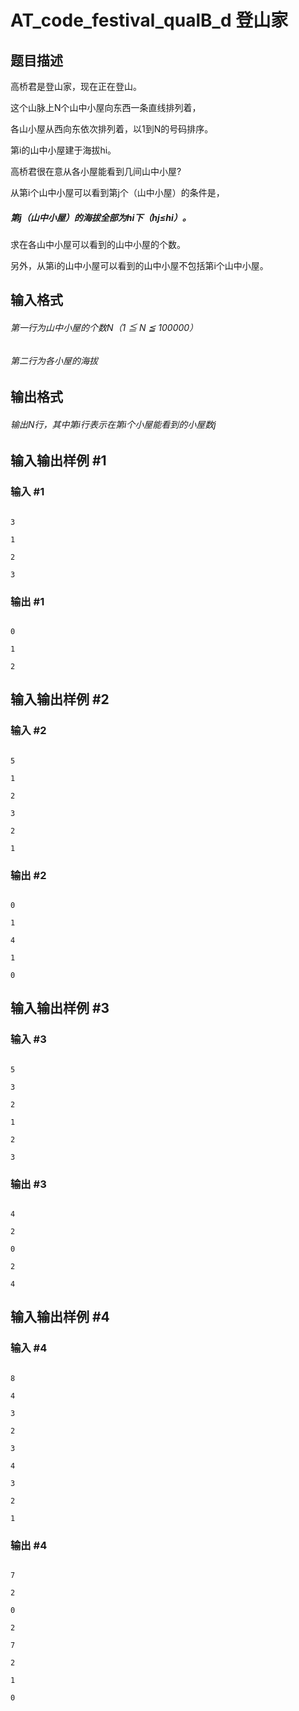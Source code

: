 # AT_code_festival_qualB_d 登山家

## 题目描述

高桥君是登山家，现在正在登山。
这个山脉上N个山中小屋向东西一条直线排列着，
各山小屋从西向东依次排列着，以1到N的号码排序。
第i的山中小屋建于海拔hi。
高桥君很在意从各小屋能看到几间山中小屋?
从第i个山中小屋可以看到第j个（山中小屋）的条件是，
##### 第j（山中小屋）的海拔全部为hi下（hj≤hi）。
求在各山中小屋可以看到的山中小屋的个数。
另外，从第i的山中小屋可以看到的山中小屋不包括第i个山中小屋。

## 输入格式

###### 第一行为山中小屋的个数N（1 ≦ N ≦ 100000）
###### 第二行为各小屋的海拔

## 输出格式

###### 输出N行，其中第i行表示在第i个小屋能看到的小屋数j

## 输入输出样例 #1

### 输入 #1

```
3
1
2
3
```

### 输出 #1

```
0
1
2
```

## 输入输出样例 #2

### 输入 #2

```
5
1
2
3
2
1
```

### 输出 #2

```
0
1
4
1
0
```

## 输入输出样例 #3

### 输入 #3

```
5
3
2
1
2
3
```

### 输出 #3

```
4
2
0
2
4
```

## 输入输出样例 #4

### 输入 #4

```
8
4
3
2
3
4
3
2
1
```

### 输出 #4

```
7
2
0
2
7
2
1
0
```
